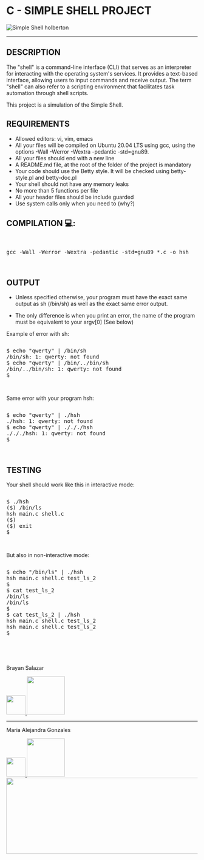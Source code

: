 <html>
<body>
<h1>C - SIMPLE SHELL PROJECT</h1>
<img src="https://i.pinimg.com/736x/61/5f/46/615f46c4f538a19dfd5ede2569f483d2.jpg" title="Simple Shell holberton" /></a>
<hr>

<h2>DESCRIPTION</h2>
<p>The "shell" is a command-line interface (CLI) that serves as an interpreter for interacting with the operating system's services. It provides a text-based interface, allowing users to input commands and receive output. The term "shell" can also refer to a scripting environment that facilitates task automation through shell scripts.

This project is a simulation of the Simple Shell.
</p>

<h2>REQUIREMENTS</h2>

  - Allowed editors: vi, vim, emacs
  - All your files will be compiled on Ubuntu 20.04 LTS using gcc, using the options -Wall -Werror -Wextra -pedantic -std=gnu89.
  - All your files should end with a new line
  - A README.md file, at the root of the folder of the project is mandatory
  - Your code should use the Betty style. It will be checked using betty-style.pl and betty-doc.pl
  - Your shell should not have any memory leaks
  - No more than 5 functions per file
  - All your header files should be include guarded
  - Use system calls only when you need to (why?)


<h2>COMPILATION 💻:</h2>
<pre>
    <p>gcc -Wall -Werror -Wextra -pedantic -std=gnu89 *.c -o hsh</p>
</pre>

<h2>OUTPUT</h2>

- <p>Unless specified otherwise, your program must have the exact same output as sh (/bin/sh) as well as the exact same error output.
- The only difference is when you print an error, the name of the program must be equivalent to your argv[0] (See below)
</p>

<p>Example of error with sh:</p>
<pre>
<p>$ echo "qwerty" | /bin/sh
/bin/sh: 1: qwerty: not found
$ echo "qwerty" | /bin/../bin/sh
/bin/../bin/sh: 1: qwerty: not found
$</p>
</pre>

<p>Same error with your program hsh:</p>
<pre>
<p>$ echo "qwerty" | ./hsh
./hsh: 1: qwerty: not found
$ echo "qwerty" | ./././hsh
./././hsh: 1: qwerty: not found
$</p>
</pre>

<h2>TESTING</h2>
<p>Your shell should work like this in interactive mode:</p>
<pre>
<p>$ ./hsh
($) /bin/ls
hsh main.c shell.c
($)
($) exit
$</p>
</pre>

<p>But also in non-interactive mode:</p>
<pre>
<p>$ echo "/bin/ls" | ./hsh
hsh main.c shell.c test_ls_2
$
$ cat test_ls_2
/bin/ls
/bin/ls
$
$ cat test_ls_2 | ./hsh
hsh main.c shell.c test_ls_2
hsh main.c shell.c test_ls_2
$</p>
</pre>

<br>

<p>Brayan Salazar</p>
<a href="https://www.linkedin.com/in/brayan-salazar-perdomo-07a4321b1/">
  <img src="https://static-00.iconduck.com/assets.00/linkedin-icon-2048x2048-ya5g47j2.png" width="50">
</a>

<a href="https://github.com/BrayanSalazar14">
 <img src="https://1000logos.net/wp-content/uploads/2021/05/GitHub-logo.png" width="100">
</a>

------------

<p>Maria Alejandra Gonzales</p>
<a href="https://www.linkedin.com/feed/">
  <img src="https://static-00.iconduck.com/assets.00/linkedin-icon-2048x2048-ya5g47j2.png" width="50">
</a>

<a href="https://github.com/marialegl">
 <img src="https://1000logos.net/wp-content/uploads/2021/05/GitHub-logo.png" width="100">
</center>

<footer><img src="https://img.freepik.com/vector-premium/fondo-textura-elegante-blanco_23-2148434267.jpg?size=626&ext=jpg&ga=GA1.1.1222169770.1701648000&semt=ais" width="1000", height ="200"></footer>
